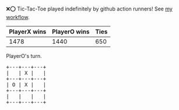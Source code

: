 :x::o: Tic-Tac-Toe played indefinitely by github action runners! See [my workflow](.github/workflows/play.yaml).

|PlayerX wins|PlayerO wins|Ties|
|-|-|-|
|1478|1440|650|

PlayerO's turn.

<pre>
+---+---+---+
|   | X |   |
+---+---+---+
| O | X |   |
+---+---+---+
|   |   |   |
+---+---+---+
</pre>